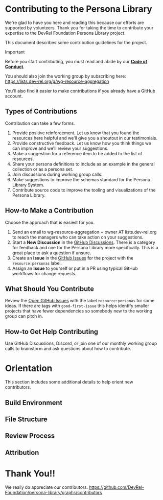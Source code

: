 
# Contributing to the Persona Library

We're glad to have you here and reading this because our efforts are supported by volunteers. Thank you for taking the time to contribute your expertise to the DevRel Foundation Persona Library project.

This document describes some contribution guidelines for the project.

> [!IMPORTANT]
> Before you start contributing, you must read and abide by our
> **[Code of Conduct](./CODE_OF_CONDUCT.md)**.

You should also join the working group by subscribing here:
https://lists.dev-rel.org/g/wg-resource-aggregation

You'll also find it easier to make contributions if you already have a GitHub account.

## Types of Contributions

Contribution can take a few forms.

1. Provide positive reinforcement. Let us know that you found the resources here helpful and we'll give you a shoutout in our testimonials.
2. Provide constructive feedback. Let us know how you think things we can improve and we'll review your suggestions.
3. Make a suggestion for a reference item to be added to the list of resources.
4. Share your persona definitions to include as an example in the general collection or as a persona set.
5. Join discussions during working group calls.
6. Make suggestions to improve the schemas standard for the Persona Library System.
7. Contribute source code to improve the tooling and visualizations of the Persona Library.

## How-to Make a Contribution

Choose the approach that is easiest for you. 

1. Send an email to wg-resource-aggregation + owner AT lists.dev-rel.org to reach the managers who can take action on your suggestions.
2. Start a **New Discussion** in the [GitHub Discussions](https://github.com/DevRel-Foundation/wg-resource-aggregation/discussions). There is a category for feedback and one for the Persona Library more specifically. This is a great place to ask a question if unsure.
3. Create an **Issue** in the [GitHub Issues](https://github.com/DevRel-Foundation/wg-resource-aggregation/issues?q=is%3Aissue%20state%3Aopen%20label%3Aresource%3Apersonas) for the project with the `resource:personas` label.
4. Assign an **Issue** to yourself or put in a PR using typical GitHub workflows for change requests.

## What Should You Contribute

Review the [Open GitHub Issues](https://github.com/DevRel-Foundation/wg-resource-aggregation/issues?q=is%3Aissue%20state%3Aopen%20label%3Aresource%3Apersonas) with the label `resource:personas` for some ideas. If there are tags with `good-first-issue` this helps identify smaller projects that have fewer dependencies so somebody new to the working group can pitch in.

## How-to Get Help Contributing

Use GitHub Discussions, Discord, or join one of our monthly working group calls to brainstorm and ask questions about how to contribute.

# Orientation

This section includes some additional details to help orient new contributors.

## Build Environment

## File Structure

## Review Process

## Attribution


# Thank You!!

We really do appreciate our contributors.
https://github.com/DevRel-Foundation/persona-library/graphs/contributors

